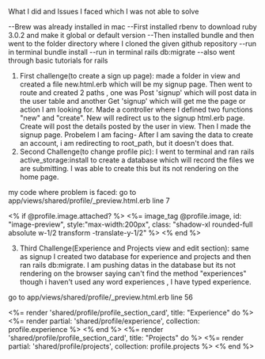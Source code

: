What I did and Issues I faced which I was not able to solve

--Brew was already installed in mac
--First installed rbenv to download ruby 3.0.2 and make it global or default version
--Then installed bundle and then went to the folder directory where I cloned the given github repository
--run in terminal bundle install
--run in terminal rails db:migrate
--also went through basic tutorials for rails
1. First challenge(to create a sign up page): made a folder in view and created a file new.html.erb which will be my signup page.
Then went to route and created 2 paths , one was Post 'signup' which will post data in the user table and another Get 'signup' which will get me the page or action I am looking for.
Made a controller where I defined two functions "new" and "create". New will redirect us to the signup html.erb page. Create will post the details posted by the user in view.
Then I made the signup page.
Probelem I am facing- After I am saving the data to create an account, i am redirecting to root_path, but it doesn't does that.
2. Second Challenge(to change profile pic): I went to terminal and ran rails active_storage:install to create a database which will record the files we are submitting. I was able to create this but its not rendering on the home page.

my code where problem is faced: 
go to app/views/shared/profile/_preview.html.erb line 7

<% if @profile.image.attached? %>
<%= image_tag @profile.image,
id: "image-preview", style:"max-width:200px",
class: "shadow-xl rounded-full absolute w-1/2 transform -translate-y-1/2"
%>
<% end %>

3. Third Challenge(Experience and Projects view and edit section): same as signup I created two database for experience and projects and then ran rails db:migrate. I am pushing datas in the database but its not rendering on the browser saying can't find the method "experiences" though i haven't used any word experiences , I have typed experience.

go to app/views/shared/profile/_preview.html.erb line 56

<%= render 'shared/profile/profile_section_card', title: "Experience" do %>
<%= render partial: 'shared/profile/experience', collection: profile.experience %>
<% end %>
<%= render 'shared/profile/profile_section_card', title: "Projects" do %>
<%= render partial: 'shared/profile/projects', collection: profile.projects %>
<% end %>